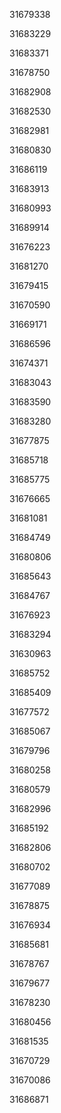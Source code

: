 31679338

31683229

31683371

31678750

31682908

31682530

31682981

31680830

31686119

31683913

31680993

31689914

31676223

31681270

31679415

31670590

31669171

31686596

31674371

31683043

31683590

31683280

31677875

31685718

31685775

31676665

31681081

31684749

31680806

31685643

31684767

31676923

31683294

31630963

31685752

31685409

31677572

31685067

31679796

31680258

31680579

31682996

31685192

31682806

31680702

31677089

31678875

31676934

31685681

31678767

31679677

31678230

31680456

31681535

31670729

31670086

31686871

